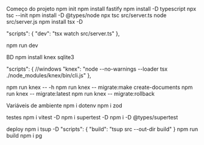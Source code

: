 Começo do projeto
npm init
npm install fastify
npm install -D typescript
npx tsc --init
npm install -D @types/node
npx tsc src/server.ts
node src/server.js
npm install tsx -D

"scripts": {
"dev": "tsx watch src/server.ts"
},

npm run dev

BD
npm install knex sqlite3

"scripts": {
//windows
"knex": "node --no-warnings --loader tsx ./node_modules/knex/bin/cli.js"
},

npm run knex -- -h
npm run knex -- migrate:make create-documents
npm run knex -- migrate:latest
npm run knex -- migrate:rollback

Variáveis de ambiente
npm i dotenv
npm i zod

testes
npm i vitest -D
npm i supertest -D
npm i -D @types/supertest

deploy
npm i tsup -D
"scripts": {
"build": "tsup src --out-dir build"
}
npm run build
npm i pg
